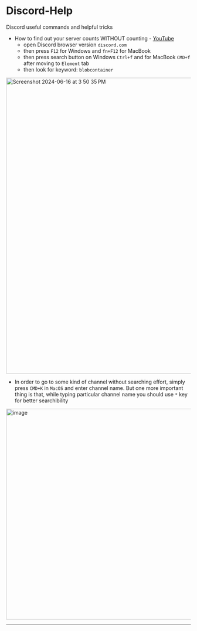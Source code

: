 # Discord-Help
Discord useful commands and helpful tricks

- How to find out your server counts WITHOUT counting - [YouTube](https://www.youtube.com/watch?v=MGLxRT7BRzw)
  - open Discord browser version `discord.com`
  - then press `F12` for Windows and `fn+F12` for MacBook
  - then press search button on Windows `Ctrl+f` and for MacBook `CMD+f` after moving to `Element` tab
  - then look for keyword: `blobcontainer`
    
<img width="807" alt="Screenshot 2024-06-16 at 3 50 35 PM" src="https://github.com/afa-farkhod/Discord-Help/assets/24220136/acf1e04a-4b7e-4158-93f8-00a0520912ce">

- In order to go to some kind of channel without searching effort, simply press `CMD+K` in `MacOS` and enter channel name. But one more important thing is that, while typing particular channel name you should use `*` key for better searchibility

<img width="575" alt="image" src="https://github.com/afa-farkhod/Discord-Help/assets/24220136/88633dac-229e-47fb-a66a-34c28e01e1c7">

------------------------------------------------------------------------------------------------
